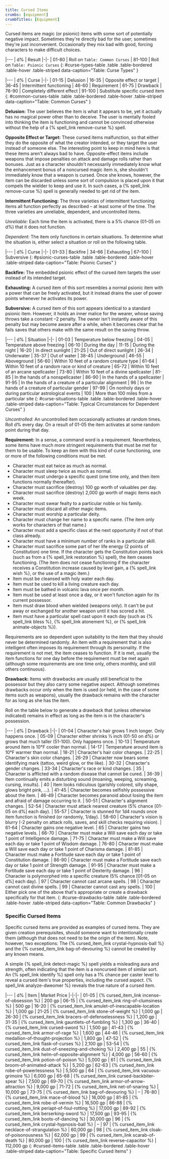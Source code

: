 ```yaml
---
title: Cursed Items
crumbs: [equipment]
crumbTitles: [Equipment]
---
```


Cursed items are magic (or psionic) items with some sort of potentially negative impact. Sometimes they're directly bad for the user; sometimes they're just inconvenient. Occasionally they mix bad with good, forcing characters to make difficult choices.

|---
| d% | Result
|-|-
| 01-80 | Roll on `Table: Common Curses`
| 81-100 | Roll on `Table: Psionic Curses`
{: #curse-types-table .table .table-bordered .table-hover .table-striped data-caption="Table: Curse Types" }

|---
| d% | Curse
|-|-
| 01-15 | Delusion
| 16-35 | Opposite effect or target
| 36-45 | Intermittent functioning
| 46-60 | Requirement
| 61-75 | Drawback
| 76-90 | Completely different effect
| 91-100 | Substitute specific cursed item
{: #common-curses-table .table .table-bordered .table-hover .table-striped data-caption="Table: Common Curses" }

**Delusion:** The user believes the item is what it appears to be, yet it actually has no magical power other than to deceive. The user is mentally fooled into thinking the item is functioning and cannot be convinced otherwise without the help of a {% spell_link remove-curse %} spell.

**Opposite Effect or Target:** These cursed items malfunction, so that either they do the opposite of what the creator intended, or they target the user instead of someone else. The interesting point to keep in mind here is that these items aren't always bad to have. Opposite-effect items include weapons that impose penalties on attack and damage rolls rather than bonuses. Just as a character shouldn't necessarily immediately know what the enhancement bonus of a noncursed magic item is, she shouldn't immediately know that a weapon is cursed. Once she knows, however, the item can be discarded unless some sort of compulsion is placed upon it that compels the wielder to keep and use it. In such cases, a {% spell_link remove-curse %} spell is generally needed to get rid of the item.

**Intermittent Functioning:** The three varieties of intermittent functioning items all function perfectly as described &ndash; at least some of the time. The three varieties are unreliable, dependent, and uncontrolled items.

_Unreliable:_ Each time the item is activated, there is a 5% chance (01-05 on d%) that it does not function.

_Dependent:_ The item only functions in certain situations. To determine what the situation is, either select a situation or roll on the following table.

|---
| d% | Curse
|-|-
| 01–33 | Backfire
| 34–66 | Exhausting
| 67–100 | Subversive
{: #psionic-curses-table .table .table-bordered .table-hover .table-striped data-caption="Table: Psionic Curses" }

**Backfire:** The embedded psionic effect of the cursed item targets the user instead of its intended target.

**Exhausting:** A cursed item of this sort resembles a normal psionic item with a power that can be freely activated, but it instead drains the user of power points whenever he activates its power.

**Subversive:** A cursed item of this sort appears identical to a standard psionic item. However, it holds an inner malice for the wearer, whose saving throws take a constant –2 penalty. The owner isn't instantly aware of this penalty but may become aware after a while, when it becomes clear that he fails saves that others make with the same result on the saving throw.

|---
| d% | Situation
|-|-
| 01-03 | Temperature below freezing
| 04-05 | Temperature above freezing
| 06-10 | During the day
| 11-15 | During the night
| 16-20 | In direct sunlight
| 21-25 | Out of direct sunlight
| 26-34 | Underwater
| 35-37 | Out of water
| 38-45 | Underground
| 46-55 | Aboveground
| 56-60 | Within 10 feet of a random creature type
| 61-64 | Within 10 feet of a random race or kind of creature
| 65-72 | Within 10 feet of an arcane spellcaster
| 73-80 | Within 10 feet of a divine spellcaster
| 81-85 | In the hands of a nonspellcaster
| 86-90 | In the hands of a spellcaster
| 91-95 | In the hands of a creature of a particular alignment
| 96 | In the hands of a creature of particular gender
| 97-99 | On nonholy days or during particular astrological events
| 100 | More than 100 miles from a particular site
{: #curse-situations-table .table .table-bordered .table-hover .table-striped data-caption="Table: Typical Circumstances for Dependent Curses" }

_Uncontrolled:_ An uncontrolled item occasionally activates at random times. Roll d% every day. On a result of 01-05 the item activates at some random point during that day.

**Requirement:** In a sense, a command word is a requirement. Nevertheless, some items have much more stringent requirements that must be met for them to be usable. To keep an item with this kind of curse functioning, one or more of the following conditions must be met.

 * Character must eat twice as much as normal.
 * Character must sleep twice as much as normal.
 * Character must undergo a specific quest (one time only, and then item functions normally thereafter).
 * Character must sacrifice (destroy) 100 gp worth of valuables per day.
 * Character must sacrifice (destroy) 2,000 gp worth of magic items each week.
 * Character must swear fealty to a particular noble or his family.
 * Character must discard all other magic items.
 * Character must worship a particular deity.
 * Character must change her name to a specific name. (The item only works for characters of that name.)
 * Character must add a specific class at the next opportunity if not of that class already.
 * Character must have a minimum number of ranks in a particular skill.
 * Character must sacrifice some part of her life energy (2 points of Constitution) one time. If the character gets the Constitution points back (such as from a {% spell_link restoration %} spell), the item ceases functioning. (The item does not cease functioning if the character receives a Constitution increase caused by level gain, a {% spell_link wish %}, or the use of a magic item.)
 * Item must be cleansed with holy water each day.
 * Item must be used to kill a living creature each day.
 * Item must be bathed in volcanic lava once per month.
 * Item must be used at least once a day, or it won't function again for its current possessor.
 * Item must draw blood when wielded (weapons only). It can't be put away or exchanged for another weapon until it has scored a hit.
 * Item must have a particular spell cast upon it each day (such as {% spell_link bless %}, {% spell_link atonement %}, or {% spell_link animate-objects %}).

Requirements are so dependent upon suitability to the item that they should never be determined randomly. An item with a requirement that is also intelligent often imposes its requirement through its personality. If the requirement is not met, the item ceases to function. If it is met, usually the item functions for one day before the requirement must be met again (although some requirements are one time only, others monthly, and still others continuous).

**Drawback:** Items with drawbacks are usually still beneficial to the possessor but they also carry some negative aspect. Although sometimes drawbacks occur only when the item is used (or held, in the case of some items such as weapons), usually the drawback remains with the character for as long as she has the item.

Roll on the table below to generate a drawback that (unless otherwise indicated) remains in effect as long as the item is in the character's possession.

|---
| d% | Drawback
|-|-
| 01-04 | Character's hair grows 1 inch longer. Only happens once.
| 05-09 | Character either shrinks &#189; inch (01-50 on d%) or grows that much taller (51-100). Only happens once.
| 10-13 | Temperature around item is 10&deg;F cooler than normal.
| 14-17 | Temperature around item is 10&deg;F warmer than normal.
| 18-21 | Character's hair color changes.
| 22-25 | Character's skin color changes.
| 26-29 | Character now bears some identifying mark (tattoo, weird glow, or the like).
| 30-32 | Character's gender changes.
| 33-34 | Character's race or kind changes.
| 35 | Character is afflicted with a random disease that cannot be cured.
| 36-39 | Item continually emits a disturbing sound (moaning, weeping, screaming, cursing, insults).
| 40 | Item looks ridiculous (garishly colored, silly shape, glows bright pink, &hellip;).
| 41-45 | Character becomes selfishly possessive about the item.
| 46-49 | Character becomes paranoid about losing the item and afraid of damage occurring to it.
| 50-51 | Character's alignment changes.
| 52-54 | Character must attack nearest creature (5% chance [01-05 on d%] each day).
| 55-57 | Character is stunned for 1d4 rounds once item function is finished (or randomly, 1/day).
| 58-60 | Character's vision is blurry (-2 penalty on attack rolls, saves, and skill checks requiring vision).
| 61-64 | Character gains one negative level.
| 65 | Character gains two negative levels.
| 66-70 | Character must make a Will save each day or take 1 point of Intelligence damage.
| 71-75 | Character must make a Will save each day or take 1 point of Wisdom damage.
| 76-80 | Character must make a Will save each day or take 1 point of Charisma damage.
| 81-85 | Character must make a Fortitude save each day or take 1 point of Constitution damage.
| 86-90 | Character must make a Fortitude save each day or take 1 point of Strength damage.
| 91-95 | Character must make a Fortitude save each day or take 1 point of Dexterity damage.
| 96 | Character is polymorphed into a specific creature (5% chance \[01-05 on d%\] each day).
| 97 | Character cannot cast arcane spells.
| 98 | Character cannot cast divine spells.
| 99 | Character cannot cast any spells.
| 100 | Either pick one of the above that's appropriate or create a drawback specifically for that item.
{: #curse-drawbacks-table .table .table-bordered .table-hover .table-striped data-caption="Table: Common Drawbacks" }

### Specific Cursed Items

Specific cursed items are provided as examples of cursed items. They are given creation prerequisites, should someone want to intentionally create them (although that does not need to be the origin of the item). Note, however, two exceptions: The {% cursed_item_link crystal-hypnosis-ball %} and the {% cursed_item_link bag-of-devouring %} cannot be created by any known means.

A simple {% spell_link detect-magic %} spell yields a misleading aura and strength, often indicating that the item is a noncursed item of similar sort. An {% spell_link identify %} spell only has a 1% chance per caster level to reveal a cursed item's true properties, including the cursed aspect. {% spell_link analyze-dweomer %} reveals the true nature of a cursed item.

|---
| d% | Item | Market Price
|-|-|-
| 01-05 | {% cursed_item_link incense-of-obsession %} | 200 gp
| 06-15 | {% cursed_item_link ring-of-clumsiness %} | 500 gp
| 16-20 | {% cursed_item_link amulet-of-inescapable-location %} | 1,000 gp
| 21-25 | {% cursed_item_link stone-of-weight %} | 1,000 gp
| 26-30 | {% cursed_item_link bracers-of-defenselessness %} | 1,200 gp
| 31-35 | {% cursed_item_link gauntlets-of-fumbling %} | 1,300 gp
| 36-40 | {% cursed_item_link cursed-sword %} | 1,500 gp
| 41-43 | {% cursed_item_link armor-of-rage %} | 1,600 gp
| 44-46 | {% cursed_item_link medallion-of-thought-projection %} | 1,800 gp
| 47-52 | {% cursed_item_link flask-of-curses %} | 2,100 gp
| 53-54 | {% cursed_item_link dust-of-sneezing-and-choking %} | 2,400 gp
| 55 | {% cursed_item_link helm-of-opposite-alignment %} | 4,000 gp
| 56-60 | {% cursed_item_link potion-of-poison %} | 5,000 gp
| 61 | {% cursed_item_link broom-of-animated-attack %} | 5,200 gp
| 62-63 | {% cursed_item_link robe-of-powerlessness %} | 5,500 gp
| 64 | {% cursed_item_link vacuous-grimoire %} | 6,000 gp
| 65-68 | {% cursed_item_link cursed-backbiter-spear %} | 7,500 gp
| 69-70 | {% cursed_item_link armor-of-arrow-attraction %} | 9,000 gp
| 71-72 | {% cursed_item_link net-of-snaring %} | 10,000 gp
| 73-75 | {% cursed_item_link bag-of-devouring %} | &ndash;
| 76-80 | {% cursed_item_link mace-of-blood %} | 16,000 gp
| 81-85 | {% cursed_item_link robe-of-vermin %} | 16,500 gp
| 86-88 | {% cursed_item_link periapt-of-foul-rotting %} | 17,000 gp
| 89-92 | {% cursed_item_link berserking-sword %} | 17,500 gp
| 93-95 | {% cursed_item_link boots-of-dancing %} | 30,000 gp
| 96 | {% cursed_item_link crystal-hypnosis-ball %} | &ndash;
| 97 | {% cursed_item_link necklace-of-strangulation %} | 60,000 gp
| 98 | {% cursed_item_link cloak-of-poisonousness %} | 62,000 gp
| 99 | {% cursed_item_link scarab-of-death %} |  80,000 gp
| 100 | {% cursed_item_link reverse-capacitor %} |  112,000 gp
{: #cursed-items-table .table .table-bordered .table-hover .table-striped data-caption="Table: Specific Cursed Items" }